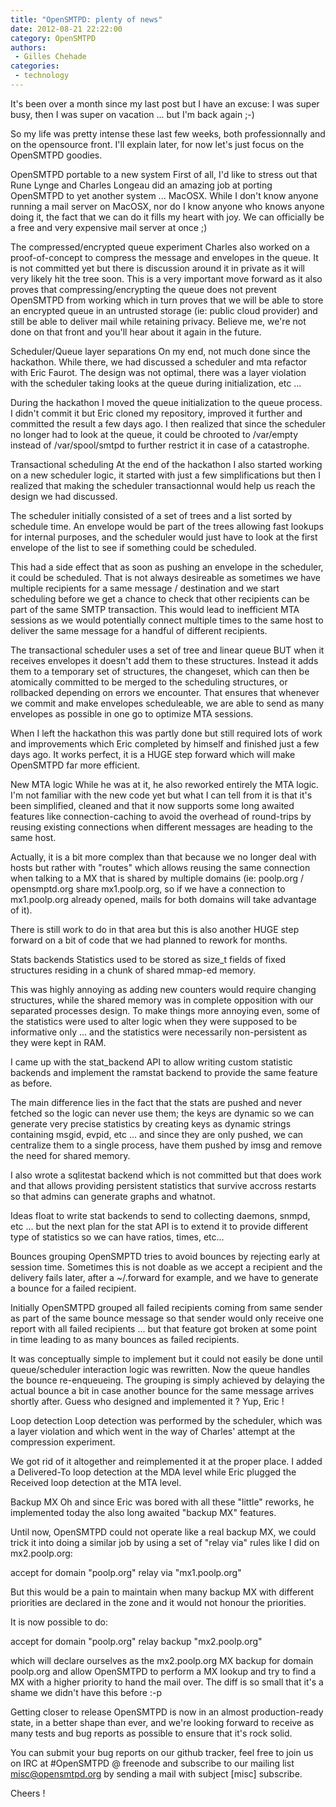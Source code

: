 ```yaml
---
title: "OpenSMTPD: plenty of news"
date: 2012-08-21 22:22:00
category: OpenSMTPD
authors:
 - Gilles Chehade
categories:
 - technology
---
```


It's been over a month since my last post but I have an excuse: I was super busy, then I was super on vacation ... but I'm back again ;-)

So my life was pretty intense these last few weeks, both professionnally and on the opensource front. I'll explain later, for now let's just focus on the OpenSMTPD goodies.

OpenSMTPD portable to a new system First of all, I'd like to stress out that Rune Lynge and Charles Longeau did an amazing job at porting OpenSMTPD to yet another system ... MacOSX. While I don't know anyone running a mail server on MacOSX, nor do I know anyone who knows anyone doing it, the fact that we can do it fills my heart with joy. We can officially be a free and very expensive mail server at once ;)

The compressed/encrypted queue experiment Charles also worked on a proof-of-concept to compress the message and envelopes in the queue. It is not committed yet but there is discussion around it in private as it will very likely hit the tree soon. This is a very important move forward as it also proves that compressing/encrypting the queue does not prevent OpenSMTPD from working which in turn proves that we will be able to store an encrypted queue in an untrusted storage (ie: public cloud provider) and still be able to deliver mail while retaining privacy. Believe me, we're not done on that front and you'll hear about it again in the future.

Scheduler/Queue layer separations On my end, not much done since the hackathon. While there, we had discussed a scheduler and mta refactor with Eric Faurot. The design was not optimal, there was a layer violation with the scheduler taking looks at the queue during initialization, etc ...

During the hackathon I moved the queue initialization to the queue process. I didn't commit it but Eric cloned my repository, improved it further and committed the result a few days ago. I then realized that since the scheduler no longer had to look at the queue, it could be chrooted to /var/empty instead of /var/spool/smtpd to further restrict it in case of a catastrophe.

Transactional scheduling At the end of the hackathon I also started working on a new scheduler logic, it started with just a few simplifications but then I realized that making the scheduler transactionnal would help us reach the design we had discussed.

The scheduler initially consisted of a set of trees and a list sorted by schedule time. An envelope would be part of the trees allowing fast lookups for internal purposes, and the scheduler would just have to look at the first envelope of the list to see if something could be scheduled.

This had a side effect that as soon as pushing an envelope in the scheduler, it could be scheduled. That is not always desireable as sometimes we have multiple recipients for a same message / destination and we start scheduling before we get a chance to check that other recipients can be part of the same SMTP transaction. This would lead to inefficient MTA sessions as we would potentially connect multiple times to the same host to deliver the same message for a handful of different recipients.

The transactional scheduler uses a set of tree and linear queue BUT when it receives envelopes it doesn't add them to these structures. Instead it adds them to a temporary set of structures, the changeset, which can then be atomically committed to be merged to the scheduling structures, or rollbacked depending on errors we encounter. That ensures that whenever we commit and make envelopes scheduleable, we are able to send as many envelopes as possible in one go to optimize MTA sessions.

When I left the hackathon this was partly done but still required lots of work and improvements which Eric completed by himself and finished just a few days ago. It works perfect, it is a HUGE step forward which will make OpenSMTPD far more efficient.

New MTA logic While he was at it, he also reworked entirely the MTA logic. I'm not familiar with the new code yet but what I can tell from it is that it's been simplified, cleaned and that it now supports some long awaited features like connection-caching to avoid the overhead of round-trips by reusing existing connections when different messages are heading to the same host.

Actually, it is a bit more complex than that because we no longer deal with hosts but rather with "routes" which allows reusing the same connection when talking to a MX that is shared by multiple domains (ie: poolp.org / opensmptd.org share mx1.poolp.org, so if we have a connection to mx1.poolp.org already opened, mails for both domains will take advantage of it).

There is still work to do in that area but this is also another HUGE step forward on a bit of code that we had planned to rework for months.

Stats backends Statistics used to be stored as size_t fields of fixed structures residing in a chunk of shared mmap-ed memory.

This was highly annoying as adding new counters would require changing structures, while the shared memory was in complete opposition with our separated processes design. To make things more annoying even, some of the statistics were used to alter logic when they were supposed to be informative only ... and the statistics were necessarily non-persistent as they were kept in RAM.

I came up with the stat_backend API to allow writing custom statistic backends and implement the ramstat backend to provide the same feature as before.

The main difference lies in the fact that the stats are pushed and never fetched so the logic can never use them; the keys are dynamic so we can generate very precise statistics by creating keys as dynamic strings containing msgid, evpid, etc ... and since they are only pushed, we can centralize them to a single process, have them pushed by imsg and remove the need for shared memory.

I also wrote a sqlitestat backend which is not committed but that does work and that allows providing persistent statistics that survive accross restarts so that admins can generate graphs and whatnot.

Ideas float to write stat backends to send to collecting daemons, snmpd, etc ... but the next plan for the stat API is to extend it to provide different type of statistics so we can have ratios, times, etc...

Bounces grouping OpenSMPTD tries to avoid bounces by rejecting early at session time. Sometimes this is not doable as we accept a recipient and the delivery fails later, after a ~/.forward for example, and we have to generate a bounce for a failed recipient.

Initially OpenSMTPD grouped all failed recipients coming from same sender as part of the same bounce message so that sender would only receive one report with all failed recipients ... but that feature got broken at some point in time leading to as many bounces as failed recipients.

It was conceptually simple to implement but it could not easily be done until queue/scheduler interaction logic was rewritten. Now the queue handles the bounce re-enqueueing. The grouping is simply achieved by delaying the actual bounce a bit in case another bounce for the same message arrives shortly after. Guess who designed and implemented it ? Yup, Eric !

Loop detection Loop detection was performed by the scheduler, which was a layer violation and which went in the way of Charles' attempt at the compression experiment.

We got rid of it altogether and reimplemented it at the proper place. I added a Delivered-To loop detection at the MDA level while Eric plugged the Received loop detection at the MTA level.

Backup MX Oh and since Eric was bored with all these "little" reworks, he implemented today the also long awaited "backup MX" features.

Until now, OpenSMTPD could not operate like a real backup MX, we could trick it into doing a similar job by using a set of "relay via" rules like I did on mx2.poolp.org:

accept for domain "poolp.org" relay via "mx1.poolp.org"

But this would be a pain to maintain when many backup MX with different priorities are declared in the zone and it would not honour the priorities.

It is now possible to do:

accept for domain "poolp.org" relay backup "mx2.poolp.org"

which will declare ourselves as the mx2.poolp.org MX backup for domain poolp.org and allow OpenSMTPD to perform a MX lookup and try to find a MX with a higher priority to hand the mail over. The diff is so small that it's a shame we didn't have this before :-p

Getting closer to release OpenSMTPD is now in an almost production-ready state, in a better shape than ever, and we're looking forward to receive as many tests and bug reports as possible to ensure that it's rock solid.

You can submit your bug reports on our github tracker, feel free to join us on IRC at #OpenSMTPD @ freenode and subscribe to our mailing list misc@opensmtpd.org by sending a mail with subject [misc] subscribe.

Cheers !
